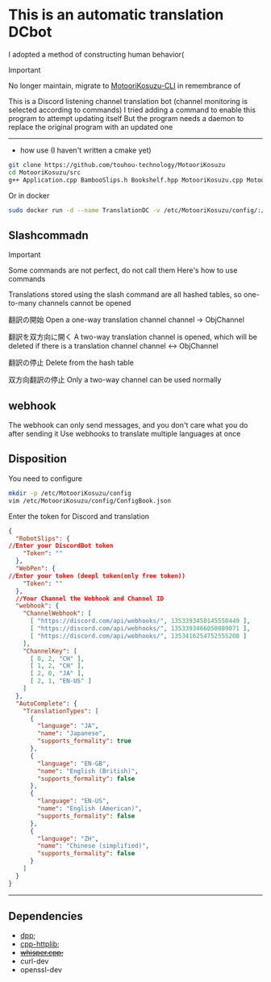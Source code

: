 ﻿# This is an automatic translation DCbot
I adopted a method of constructing human behavior(
> [!IMPORTANT]
> No longer maintain, migrate to [MotooriKosuzu-CLI](https://github.com/touhou-technology/MotooriKosuzu-CLI)
> in remembrance of

This is a Discord listening channel translation bot (channel monitoring is selected according to commands)
I tried adding a command to enable this program to attempt updating itself
But the program needs a daemon to replace the original program with an updated one

-------------
* how use
(I haven't written a cmake yet)
```bash
git clone https://github.com/touhou-technology/MotooriKosuzu
cd MotooriKosuzu/src
g++ Application.cpp BambooSlips.h Bookshelf.hpp MotooriKosuzu.cpp MotooriKosuzu.h WritingBrush.cpp WritingBrush.h Stone.cpp Stone.h Dictation.cpp Dictation.h -std=c++20 -l"dpp" -l"pthread" -l"curl"
```
 Or in docker
```bash
sudo docker run -d --name TranslationDC -v /etc/MotooriKosuzu/config/:/etc/MotooriKosuzu/config/ awalwashig/bureau /root/Project.out
```

## Slashcommadn
> [!IMPORTANT]
> Some commands are not perfect, do not call them
> Here's how to use commands

Translations stored using the slash command are all hashed tables, so one-to-many channels cannot be opened

翻訳の開始
Open a one-way translation channel
channel -> ObjChannel

翻訳を双方向に開く
A two-way translation channel is opened, which will be deleted if there is a translation channel
channel <-> ObjChannel

翻訳の停止
Delete from the hash table

双方向翻訳の停止
Only a two-way channel can be used normally

## webhook

The webhook can only send messages, and you don't care what you do after sending it
Use webhooks to translate multiple languages at once

## Disposition
You need to configure
```bash
mkdir -p /etc/MotooriKosuzu/config
vim /etc/MotooriKosuzu/config/ConfigBook.json
```
Enter the token for Discord and translation
```json
﻿{
  "RobotSlips": {
//Enter your DiscordBot token
    "Token": ""
  },
  "WebPen": {
//Enter your token (deepl token(only free token))
    "Token": ""
  },
  //Your Channel the Webhook and Channel ID
  "webhook": {
    "ChannelWebhook": [
      [ "https://discord.com/api/webhooks/", 1353393450145550449 ],
      [ "https://discord.com/api/webhooks/", 1353393466050089071 ],
      [ "https://discord.com/api/webhooks/", 1353416254752555208 ]
    ],
    "ChannelKey": [
      [ 0, 2, "CH" ],
      [ 1, 2, "CH" ],
      [ 2, 0, "JA" ],
      [ 2, 1, "EN-US" ]
    ]
  },
  "AutoComplete": {
    "TranslationTypes": [
      {
        "language": "JA",
        "name": "Japanese",
        "supports_formality": true
      },
      {
        "language": "EN-GB",
        "name": "English (British)",
        "supports_formality": false
      },
      {
        "language": "EN-US",
        "name": "English (American)",
        "supports_formality": false
      },
      {
        "language": "ZH",
        "name": "Chinese (simplified)",
        "supports_formality": false
      }
    ]
  }
}
```
-------
## Dependencies
* [dpp](https://github.com/brainboxdotcc/DPP);
* [cpp-httplib](https://github.com/yhirose/cpp-httplib);
* ~~[whisper.cpp](https://github.com/ggerganov/whisper.cpp);~~
* curl-dev
* openssl-dev

